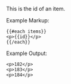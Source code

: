 This is the id of an item.

Example Markup:
```
{{#each items}}
<p>{{id}}</p>
{{/each}}
```

Example Output:  
```
<p>182</p>
<p>183</p>
<p>184</p>
```
